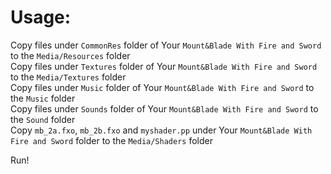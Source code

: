 # Usage:  

Copy files under `CommonRes` folder of Your `Mount&Blade With Fire and Sword` to the `Media/Resources` folder  
Copy files under `Textures` folder of Your `Mount&Blade With Fire and Sword` to the `Media/Textures` folder  
Copy files under `Music` folder of Your `Mount&Blade With Fire and Sword` to the `Music` folder  
Copy files under `Sounds` folder of Your `Mount&Blade With Fire and Sword` to the `Sound` folder  
Copy `mb_2a.fxo`, `mb_2b.fxo` and `myshader.pp` under Your `Mount&Blade With Fire and Sword` folder to the `Media/Shaders` folder  

Run!  